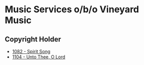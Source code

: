 # Music Services o/b/o Vineyard Music

## Copyright Holder

- [1082 - Spirit Song](/hymns/1082.md)
- [1104 - Unto Thee, O Lord](/hymns/1104.md)

